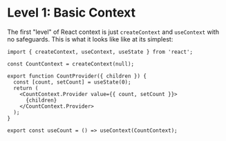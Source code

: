 # Level 1: Basic Context

The first "level" of React context is just `createContext` and `useContext` with no
safeguards. This is what it looks like like at its simplest:

```tsx
import { createContext, useContext, useState } from 'react';

const CountContext = createContext(null);

export function CountProvider({ children }) {
  const [count, setCount] = useState(0);
  return (
    <CountContext.Provider value={{ count, setCount }}>
      {children}
    </CountContext.Provider>
  );
}

export const useCount = () => useContext(CountContext);
```